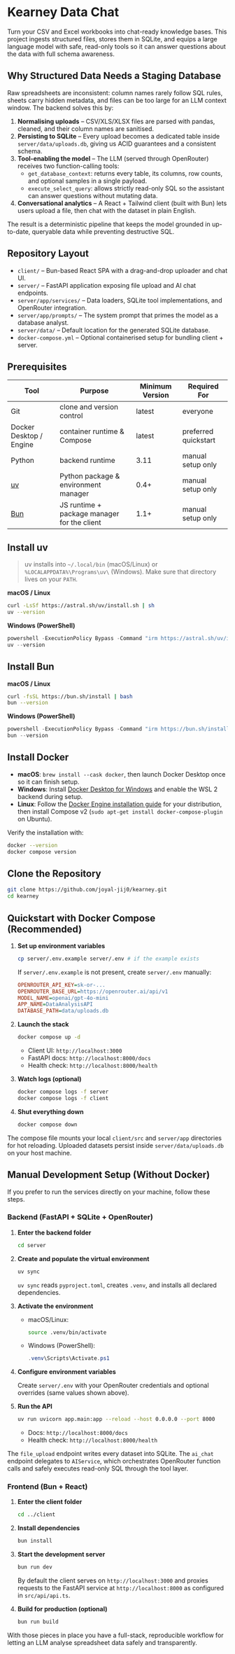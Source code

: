 # Kearney Data Chat

Turn your CSV and Excel workbooks into chat-ready knowledge bases. This project ingests structured files, stores them in SQLite, and equips a large language model with safe, read-only tools so it can answer questions about the data with full schema awareness.

## Why Structured Data Needs a Staging Database

Raw spreadsheets are inconsistent: column names rarely follow SQL rules, sheets carry hidden metadata, and files can be too large for an LLM context window. The backend solves this by:

1. **Normalising uploads** – CSV/XLS/XLSX files are parsed with pandas, cleaned, and their column names are sanitised.
2. **Persisting to SQLite** – Every upload becomes a dedicated table inside `server/data/uploads.db`, giving us ACID guarantees and a consistent schema.
3. **Tool-enabling the model** – The LLM (served through OpenRouter) receives two function-calling tools:
   - `get_database_context`: returns every table, its columns, row counts, and optional samples in a single payload.
   - `execute_select_query`: allows strictly read-only SQL so the assistant can answer questions without mutating data.
4. **Conversational analytics** – A React + Tailwind client (built with Bun) lets users upload a file, then chat with the dataset in plain English.

The result is a deterministic pipeline that keeps the model grounded in up-to-date, queryable data while preventing destructive SQL.

## Repository Layout

- `client/` – Bun-based React SPA with a drag-and-drop uploader and chat UI.
- `server/` – FastAPI application exposing file upload and AI chat endpoints.
- `server/app/services/` – Data loaders, SQLite tool implementations, and OpenRouter integration.
- `server/app/prompts/` – The system prompt that primes the model as a database analyst.
- `server/data/` – Default location for the generated SQLite database.
- `docker-compose.yml` – Optional containerised setup for bundling client + server.

## Prerequisites

| Tool                             | Purpose                                     | Minimum Version | Required For         |
| -------------------------------- | ------------------------------------------- | --------------- | -------------------- |
| Git                              | clone and version control                   | latest          | everyone             |
| Docker Desktop / Engine          | container runtime & Compose                 | latest          | preferred quickstart |
| Python                           | backend runtime                             | 3.11            | manual setup only    |
| [uv](https://docs.astral.sh/uv/) | Python package & environment manager        | 0.4+            | manual setup only    |
| [Bun](https://bun.sh/)           | JS runtime + package manager for the client | 1.1+            | manual setup only    |

## Install uv

> uv installs into `~/.local/bin` (macOS/Linux) or `%LOCALAPPDATA%\Programs\uv\` (Windows). Make sure that directory lives on your `PATH`.

**macOS / Linux**

```bash
curl -LsSf https://astral.sh/uv/install.sh | sh
uv --version
```

**Windows (PowerShell)**

```powershell
powershell -ExecutionPolicy Bypass -Command "irm https://astral.sh/uv/install.ps1 | iex"
uv --version
```

## Install Bun

**macOS / Linux**

```bash
curl -fsSL https://bun.sh/install | bash
bun --version
```

**Windows (PowerShell)**

```powershell
powershell -ExecutionPolicy Bypass -Command "irm https://bun.sh/install.ps1 | iex"
bun --version
```

## Install Docker

- **macOS**: `brew install --cask docker`, then launch Docker Desktop once so it can finish setup.
- **Windows**: Install [Docker Desktop for Windows](https://www.docker.com/products/docker-desktop/) and enable the WSL 2 backend during setup.
- **Linux**: Follow the [Docker Engine installation guide](https://docs.docker.com/engine/install/) for your distribution, then install Compose v2 (`sudo apt-get install docker-compose-plugin` on Ubuntu).

Verify the installation with:

```bash
docker --version
docker compose version
```

## Clone the Repository

```bash
git clone https://github.com/joyal-jij0/kearney.git
cd kearney
```

## Quickstart with Docker Compose (Recommended)

1. **Set up environment variables**

   ```bash
   cp server/.env.example server/.env # if the example exists
   ```

   If `server/.env.example` is not present, create `server/.env` manually:

   ```ini
   OPENROUTER_API_KEY=sk-or-...
   OPENROUTER_BASE_URL=https://openrouter.ai/api/v1
   MODEL_NAME=openai/gpt-4o-mini
   APP_NAME=DataAnalysisAPI
   DATABASE_PATH=data/uploads.db
   ```

2. **Launch the stack**

   ```bash
   docker compose up -d
   ```

   - Client UI: `http://localhost:3000`
   - FastAPI docs: `http://localhost:8000/docs`
   - Health check: `http://localhost:8000/health`

3. **Watch logs (optional)**

   ```bash
   docker compose logs -f server
   docker compose logs -f client
   ```

4. **Shut everything down**

   ```bash
   docker compose down
   ```

The compose file mounts your local `client/src` and `server/app` directories for hot reloading. Uploaded datasets persist inside `server/data/uploads.db` on your host machine.

## Manual Development Setup (Without Docker)

If you prefer to run the services directly on your machine, follow these steps.

### Backend (FastAPI + SQLite + OpenRouter)

1. **Enter the backend folder**

   ```bash
   cd server
   ```

2. **Create and populate the virtual environment**

   ```bash
   uv sync
   ```

   `uv sync` reads `pyproject.toml`, creates `.venv`, and installs all declared dependencies.

3. **Activate the environment**

   - macOS/Linux:
     ```bash
     source .venv/bin/activate
     ```
   - Windows (PowerShell):
     ```powershell
     .venv\Scripts\Activate.ps1
     ```

4. **Configure environment variables**

   Create `server/.env` with your OpenRouter credentials and optional overrides (same values shown above).

5. **Run the API**

   ```bash
   uv run uvicorn app.main:app --reload --host 0.0.0.0 --port 8000
   ```

   - Docs: `http://localhost:8000/docs`
   - Health check: `http://localhost:8000/health`

The `file_upload` endpoint writes every dataset into SQLite. The `ai_chat` endpoint delegates to `AIService`, which orchestrates OpenRouter function calls and safely executes read-only SQL through the tool layer.

### Frontend (Bun + React)

1. **Enter the client folder**

   ```bash
   cd ../client
   ```

2. **Install dependencies**

   ```bash
   bun install
   ```

3. **Start the development server**

   ```bash
   bun run dev
   ```

   By default the client serves on `http://localhost:3000` and proxies requests to the FastAPI service at `http://localhost:8000` as configured in `src/api/api.ts`.

4. **Build for production (optional)**

   ```bash
   bun run build
   ```

With those pieces in place you have a full-stack, reproducible workflow for letting an LLM analyse spreadsheet data safely and transparently.
